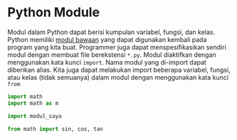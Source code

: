# Python Module

Modul dalam Python dapat berisi kumpulan variabel, fungsi, dan kelas. Python memiliki [modul bawaan](https://docs.python.org/3/py-modindex.html) yang dapat digunakan kembali pada program yang kita buat. Programmer juga dapat menspesifikasikan sendiri modul dengan membuat file berekstensi `*.py`. Modul diaktifkan dengan menggunakan kata kunci `import`. Nama modul yang di-import dapat diberikan alias. Kita juga dapat melakukan import beberapa variabel, fungsi, atau kelas (tidak semuanya) dalam modul dengan menggunakan kata kunci `from`

```Python
import math
import math as m

import modul_saya

from math import sin, cos, tan
```
